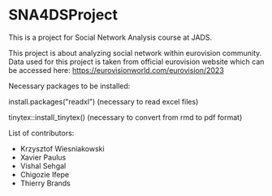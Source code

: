 # SNA4DSProject
This is a project for Social Network Analysis course at JADS.  

This project is about analyzing social network within eurovision community. 
Data used for this project is taken from official eurovision website which can be accessed here: https://eurovisionworld.com/eurovision/2023


Necessary packages to be installed:

install.packages("readxl") (necessary to read excel files)

tinytex::install_tinytex() (necessary to convert from rmd to pdf format)

List of contributors:
 - Krzysztof Wiesniakowski
 - Xavier Paulus
 - Vishal Sehgal
 - Chigozie Ifepe
 - Thierry Brands

